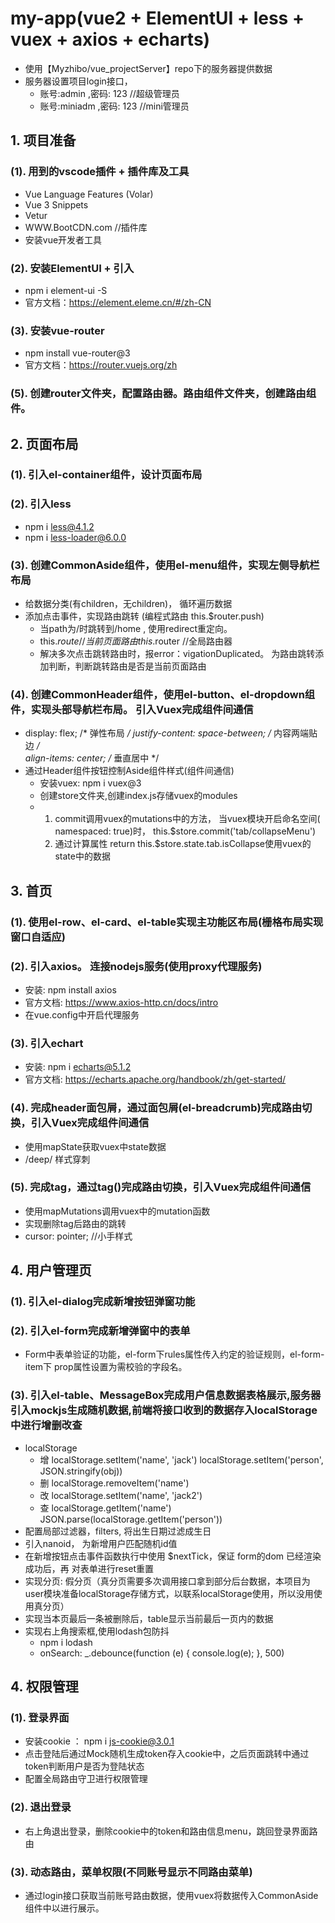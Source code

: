 # my-app(vue2 + ElementUI + less + vuex + axios + echarts)
-    使用【Myzhibo/vue_projectServer】repo下的服务器提供数据
-    服务器设置项目login接口，
     -    账号:admin ,密码: 123         //超级管理员
     -    账号:miniadm ,密码: 123       //mini管理员

## 1. 项目准备
### (1). 用到的vscode插件 + 插件库及工具
-   Vue Language Features (Volar)
-   Vue 3 Snippets
-   Vetur
-   WWW.BootCDN.com     //插件库
-   安装vue开发者工具
### (2). 安装ElementUI + 引入
-   npm i element-ui -S
-   官方文档：https://element.eleme.cn/#/zh-CN
### (3). 安装vue-router
-   npm install vue-router@3
-   官方文档：https://router.vuejs.org/zh
### (5). 创建router文件夹，配置路由器。路由组件文件夹，创建路由组件。

## 2. 页面布局
### (1). 引入el-container组件，设计页面布局
### (2). 引入less
-   npm i less@4.1.2 
-   npm i less-loader@6.0.0
### (3). 创建CommonAside组件，使用el-menu组件，实现左侧导航栏布局
-   给数据分类(有children，无children)， 循环遍历数据
-   添加点击事件，实现路由跳转 (编程式路由 this.$router.push)
    -    当path为/时跳转到/home , 使用redirect重定向。
    -    this.$route   //当前页面路由
         this.$router  //全局路由器
    -    解决多次点击跳转路由时，报error：vigationDuplicated。 为路由跳转添加判断，判断跳转路由是否是当前页面路由
### (4). 创建CommonHeader组件，使用el-button、el-dropdown组件，实现头部导航栏布局。 引入Vuex完成组件间通信
-    display: flex;                       /* 弹性布局 */
     justify-content: space-between;      /* 内容两端贴边 */   
     align-items: center;                 /* 垂直居中 */
-    通过Header组件按钮控制Aside组件样式(组件间通信)
     -    安装vuex:   npm i vuex@3
     -    创建store文件夹,创建index.js存储vuex的modules
     -    1. commit调用vuex的mutations中的方法， 当vuex模块开启命名空间(  namespaced: true)时， this.$store.commit('tab/collapseMenu')
          2. 通过计算属性 return this.$store.state.tab.isCollapse使用vuex的state中的数据
          
## 3. 首页
### (1). 使用el-row、el-card、el-table实现主功能区布局(栅格布局实现窗口自适应)
### (2). 引入axios。 连接nodejs服务(使用proxy代理服务)
-    安装: npm install axios
-    官方文档: https://www.axios-http.cn/docs/intro
-    在vue.config中开启代理服务
### (3). 引入echart
-    安装: npm i echarts@5.1.2
-    官方文档: https://echarts.apache.org/handbook/zh/get-started/
### (4). 完成header面包屑，通过面包屑(el-breadcrumb)完成路由切换，引入Vuex完成组件间通信
-    使用mapState获取vuex中state数据
-    /deep/   样式穿刺
### (5). 完成tag，通过tag()完成路由切换，引入Vuex完成组件间通信
-    使用mapMutations调用vuex中的mutation函数
-    实现删除tag后路由的跳转
-    cursor: pointer;            //小手样式

## 4. 用户管理页
### (1). 引入el-dialog完成新增按钮弹窗功能
### (2). 引入el-form完成新增弹窗中的表单
-    Form中表单验证的功能，el-form下rules属性传入约定的验证规则，el-form-item下 prop属性设置为需校验的字段名。
### (3). 引入el-table、MessageBox完成用户信息数据表格展示,服务器引入mockjs生成随机数据,前端将接口收到的数据存入localStorage中进行增删改查
-    localStorage
     -    增 localStorage.setItem('name', 'jack')
             localStorage.setItem('person', JSON.stringify(obj))
     -    删 localStorage.removeItem('name')
     -    改 localStorage.setItem('name', 'jack2')
     -    查 localStorage.getItem('name')
             JSON.parse(localStorage.getItem('person'))
-    配置局部过滤器，filters, 将出生日期过滤成生日
-    引入nanoid， 为新增用户匹配随机id值
-    在新增按钮点击事件函数执行中使用 $nextTick，保证 form的dom 已经渲染成功后，再 对表单进行reset重置
-    实现分页: 假分页（真分页需要多次调用接口拿到部分后台数据，本项目为user模块准备localStorage存储方式，以联系localStorage使用，所以没用使用真分页）
-    实现当本页最后一条被删除后，table显示当前最后一页内的数据
-    实现右上角搜索框,使用lodash包防抖
     -    npm i lodash
     -    onSearch: _.debounce(function (e)  {
                console.log(e);
          }, 500)

## 4. 权限管理
### (1). 登录界面
-    安装cookie ： npm i js-cookie@3.0.1
-    点击登陆后通过Mock随机生成token存入cookie中，之后页面跳转中通过token判断用户是否为登陆状态
-    配置全局路由守卫进行权限管理
### (2). 退出登录
-    右上角退出登录，删除cookie中的token和路由信息menu，跳回登录界面路由
### (3). 动态路由，菜单权限(不同账号显示不同路由菜单)
-    通过login接口获取当前账号路由数据，使用vuex将数据传入CommonAside组件中以进行展示。

